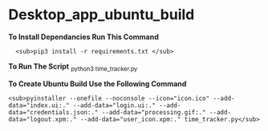 # Desktop_app_ubuntu_build

**To Install Dependancies Run This Command**

      <sub>pip3 install -r requirements.txt </sub>
      
 **To Run The Script**
      <sub>python3 time_tracker.py</sub>

**To Create Ubuntu Build Use the Following Command**

    <sub>pyinstaller --onefile --noconsole --icon="icon.ico" --add-data="index.ui:." --add-data="login.ui:." --add-data="credentials.json:." --add-data="processing.gif:." --add-data="logout.xpm:." --add-data="user_icon.xpm:." time_tracker.py</sub>

